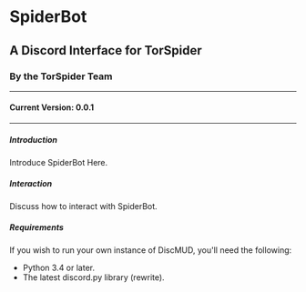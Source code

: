 # SpiderBot
## A Discord Interface for TorSpider
### By the TorSpider Team
***
#### Current Version: 0.0.1
***
##### Introduction
Introduce SpiderBot Here.
##### Interaction
Discuss how to interact with SpiderBot.
##### Requirements
If you wish to run your own instance of DiscMUD, you'll need the following:

* Python 3.4 or later.
* The latest discord.py library (rewrite).
